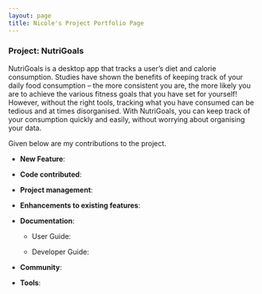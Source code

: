 ```yaml
---
layout: page
title: Nicole's Project Portfolio Page
---
```


### Project: NutriGoals

NutriGoals is a desktop app that tracks a user’s diet and calorie consumption. Studies have shown the benefits of keeping track of your daily food consumption – the more consistent you are, the more likely you are to achieve the various fitness goals that you have set for yourself! However, without the right tools, tracking what you have consumed can be tedious and at times disorganised. With NutriGoals, you can keep track of your consumption quickly and easily, without worrying about organising your data.

Given below are my contributions to the project.

* **New Feature**:

* **Code contributed**:

* **Project management**:

* **Enhancements to existing features**:

* **Documentation**:
    * User Guide:

    * Developer Guide:

* **Community**:

* **Tools**:

